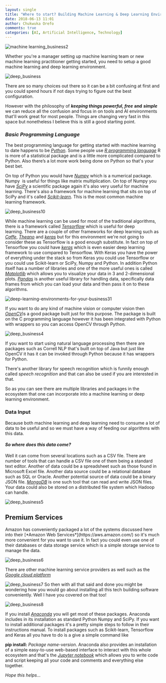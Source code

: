 ```yaml
---
layout: single
title: "Where to start? Building Machine Learning & Deep Learning Environments for your Business"
date: 2018-06-13 11:01
author: Chukwuka Orefo
comments: true
categories: [AI, Artificial Intelligence, Technology]
---
```


![machine learning_business2](/images/wherebusiness2.png)

Whether you're a manager setting up machine learning team or new machine learning practitioner getting started, you need to setup a good machine learning and deep learning environment.

![deep_business](/images/wherebusiness.png "many roads")

There are so many choices out there so it can be a bit confusing at first and you could spend hours if not days trying to figure out the best configuration.

However with the philosophy of ***keeping things powerful, free*** __and__ ***simple*** we can reduce all the confusion and focus in on tools and AI environments that'll work great for most people. Things are changing very fast in this space but nonetheless I believe this is still a good starting point.

### _Basic Programming Language_
The best programming language for getting started with machine learning to date happens to be [*Python*](https://www.python.org/). Some people use [*R programming language*](https://www.r-project.org/) R is more of a statistical package and is a little more complicated compared to Python. Also there’s a lot more work being done on Python so that's your best bet.

On top of Python you would have [*Numpy*](http://www.numpy.org/) which is a numerical package. Numpy  is useful for things like matrix multiplication. On top of Numpy you have [*SciPy*](https://www.scipy.org/) a scientific package again it's also very useful for machine learning. There's also a framework for machine learning that sits on top of SciPy and it's called [*Scikit-learn*](http://scikit-learn.org/). This is the most common machine learning framework.

![deep_business10](/images/wherebusiness10.png "machine learning stack")

While machine learning can be used for most of the traditional algorithms, there is a framework called [*Tensorflow*](https://www.tensorflow.org/) which is useful for deep learning. There are a couple of other frameworks for deep learning such as [*Caffe*](http://caffe.berkeleyvision.org/), [*Theano*](http://deeplearning.net/software/theano/) and  [*keras*](https://keras.io/)  but for this environment we're not going to consider these as Tensorflow is a good enough substitute. In fact on top of Tensorflow you could have [*keras*](https://keras.io/) which is even easier deep learning framework to use compared to Tensorflow. With Keras you have the power of everything under the stack so from Keras you could use Tensorflow or you could use Scikit-learn or SciPy, Numpy and Python. In addition Python itself has a number of libraries and one of the more useful ones is called [*Matplotlib*](https://matplotlib.org/) which allows you to visualize your data in 3 and 2-dimensional plots. [*Pandas*](https://pandas.pydata.org/) is another useful library for handling data, specifically data frames from which you can load your data and then pass it on to these algorithms.

![deep-learning-environments-for-your-business31](/images/where-to-start-building-machine-learning-deep-learning-environments-for-your-business31.png)

If you want to do any kind of machine vision or computer vision then [*OpenCV*](https://opencv.org)is a good package built just for this purpose. The package is built on the C programming language however it has been integrated with Python with wrappers so you can access OpenCV through Python.

![deep_business4](/images/wherebusiness4.png "opencv with python")

If you want to start using natural language processing then there are packages such as Correll NLP that's built on top of Java but just like OpenCV it has it can be invoked through Python because it has wrappers for Python.

There's another library for speech recognition which is funnily enough called *speech recognition* and that can also be used if you are interested in that.

So as you can see there are multiple libraries and packages in the ecosystem that one can incorporate into a machine learning or deep learning environment.

### __Data Input__
Because both machine learning and deep learning need to consume a lot of data to be useful and so we must have a way of feeding our algorithms with this data.

#### _So where does this data come?_
Well it can come from several locations such as a CSV file. There are number of tools that can handle a CSV file one of them being a standard text editor. Another of data could be a spreadsheet such as those found in Microsoft Excel file. Another data source could be a relational database such as SQL or Oracle. Another potential source of data could be a binary JSON file. [*MongoDB*](https://www.mongodb.com/) is one such tool that can read and write JSON files. Your data could also be stored on a distributed file system which Hadoop can handle.

![deep_business5](/images/wherebusiness5.png "machine learning stack")
<h2>Premium Services</h2>
Amazon has conveniently packaged a lot of the systems discussed here into their [*Amazon Web Services*](https://aws.amazon.com/) so it's much more convenient for you want to use it. In fact you could even use one of their databases or data storage service which is a simple storage service to manage the data.

![deep_business6](/images/wherebusiness6.png "machine learning stack")

There are other machine learning service providers as well such as the [*Google cloud platform*](https://cloud.google.com/)

![deep_business7](/images/wherebusiness7.png "machine learning with google cloud platform")
So then with all that said and done you might be wondering how you would go about installing all this tech building software conveniently. Well I have you covered on that too!

![deep_business8](/images/wherebusiness8.png "anaconda programing & package")

If you install [*Anaconda*](https://anaconda.org/) you will get most of these packages. Anaconda includes in its installation as standard Python Numpy and SciPy. If you want to install additional packages it's a pretty simple steps to follow in their instructions manual. To install packages such as Scikit-learn, Tensorflow and Keras all you have to do is a give a simple command like

__pip install:__ *Package name-version*. Anaconda also provides an installation of a simple easy-to-use web-based interface to interact with this whole ecosystem and that's the [*Jupyter notebook*](http://jupyter.org/) which allows you to write code and script keeping all your code and comments and everything else together.

_Hope this helps..._
